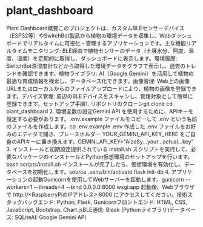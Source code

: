 # plant_dashboard
Plant Dashboard概要このプロジェクトは、カスタムBLEセンサーデバイス（ESP32等）やSwitchBot製品から植物の環境データを収集し、Webダッシュボードでリアルタイムに可視化・管理するアプリケーションです。主な機能リアルタイムモニタリング: BLE経由で植物センサーのデータ（土壌水分、照度、温度、湿度）を定期的に取得し、ダッシュボードに表示します。環境履歴: SwitchBot温湿度計などから取得した環境データをグラフで表示し、過去のトレンドを確認できます。植物ライブラリ: AI（Google Gemini）を活用して植物の最適な育成情報を検索し、データベース化できます。画像管理: Web上の画像URLまたはローカルからのファイルアップロードにより、植物の画像を登録できます。デバイス管理: 周辺のBLEデバイスをスキャンし、管理対象として簡単に登録できます。セットアップ手順1. リポジトリのクローンgit clone <your-repository-url>
cd plant_dashboard
2. 環境変数の設定Gemini API を使用するために、APIキーを設定する必要があります。.env.example ファイルをコピーして .env という名前のファイルを作成します。cp .env.example .env
作成した .env ファイルをお好みのエディタで開き、プレースホルダー YOUR_GEMINI_API_KEY_HERE をご自身のAPIキーに置き換えます。GEMINI_API_KEY="AIzaSy...your...actual...key"
3. インストールと初期設定提供されている install.sh スクリプトを実行して、必要なパッケージのインストールとPython仮想環境のセットアップを行います。bash scripts/install.sh
インストールが完了したら、仮想環境を有効化し、データベースを初期化します。source .venv/bin/activate
flask init-db
4. アプリケーションの起動Gunicornを使用してWebサーバーを起動します。gunicorn --workers=1 --threads=4 --bind 0.0.0.0:8000 wsgi:app
起動後、Webブラウザで http://<RaspberryPiのIPアドレス>:8000 にアクセスしてください。技術スタックバックエンド: Python, Flask, Gunicornフロントエンド: HTML, CSS, JavaScript, Bootstrap, Chart.jsBLE通信: Bleak (Pythonライブラリ)データベース: SQLiteAI: Google Gemini API
